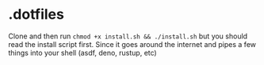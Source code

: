 # .dotfiles
Clone and then run `chmod +x install.sh && ./install.sh` but you should read the install script first.  Since it goes around the internet and pipes a few things into your shell (asdf, deno, rustup, etc)

